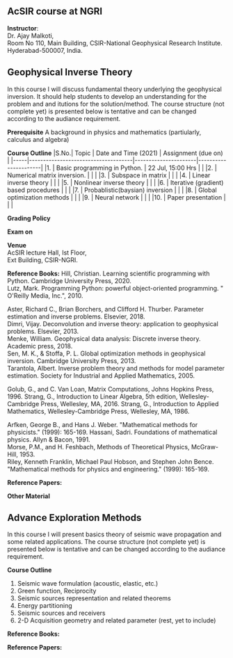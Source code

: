## AcSIR course at NGRI
**Instructor**:  
Dr. Ajay Malkoti,  
Room No 110, Main Building, 
CSIR-National Geophysical Research Institute.
Hyderabad-500007, India.



## Geophysical Inverse Theory  
In this course I will discuss fundamental theory underlying the geophysical inversion. 
It should help students to develop an understanding for the problem and and itutions for the solution/method. 
The course structure (not complete yet) is presented below is tentative and can be changed according to the audiance requirement. 

**Prerequisite** A background in physics and mathematics (partiularly, calculus and algebra)

**Course Outline**
|S.No.|           Topic                     | Date and Time (2021) |  Assignment (due on) |
|-----|-------------------------------------|----------------------|----------------------|
|1.   | Basic programming in Python.        | 22 Jul,  15:00 Hrs   |  |
|2.   | Numerical matrix inversion.         |	| |
|3.   | Subspace in matrix					             |	| |
|4.   | Linear inverse theory		             |	| |
|5.   | Nonlinear inverse theory		          |	| |
|6.   | Iterative (gradient) based procedures  |	| |
|7.   | Probablistic(baysian) inversion				 |	| |
|8.   | Global optimization methods         |	| |
|9.   | Neural network						                |	| |
|10.  | Paper presentation 				             |	| |

**Grading Policy**

**Exam on**


**Venue**  
 AcSIR lecture Hall, Ist Floor,   
 Ext Building, CSIR-NGRI. 
 

**Reference Books:**
Hill, Christian. Learning scientific programming with Python. Cambridge University Press, 2020.  
Lutz, Mark. Programming Python: powerful object-oriented programming. " O'Reilly Media, Inc.", 2010.


Aster, Richard C., Brian Borchers, and Clifford H. Thurber. Parameter estimation and inverse problems. Elsevier, 2018.  
Dimri, Vijay. Deconvolution and inverse theory: application to geophysical problems. Elsevier, 2013.  
Menke, William. Geophysical data analysis: Discrete inverse theory. Academic press, 2018.  
Sen, M. K., & Stoffa, P. L. Global optimization methods in geophysical inversion. Cambridge University Press, 2013.  
Tarantola, Albert. Inverse problem theory and methods for model parameter estimation. Society for Industrial and Applied Mathematics, 2005.  

Golub, G., and C. Van Loan, Matrix Computations, Johns Hopkins Press, 1996.
Strang, G.,  Introduction to Linear Algebra, 5th edition, Wellesley-Cambridge Press, Wellesley, MA, 2016.
Strang, G., Introduction to Applied Mathematics, Wellesley-Cambridge Press, Wellesley, MA, 1986.

Arfken, George B., and Hans J. Weber. "Mathematical methods for physicists." (1999): 165-169.
Hassani, Sadri. Foundations of mathematical physics. Allyn & Bacon, 1991.  
Morse, P.M., and H. Feshbach, Methods of Theoretical Physics, McGraw-Hill, 1953.  
Riley, Kenneth Franklin, Michael Paul Hobson, and Stephen John Bence. "Mathematical methods for physics and engineering." (1999): 165-169.  

**Reference Papers:**


**Other Material**


<!--- http://web.gps.caltech.edu/classes/ge193.old/ --->


## Advance Exploration Methods  
In this course I will present basics theory of seismic wave propagation and some related applications. 
The course structure (not complete yet) is presented below is tentative and can be changed according to the audiance requirement. 

**Course Outline**
1. Seismic wave formulation (acoustic, elastic, etc.) 
2. Green function, Reciprocity
3. Seismic sources representation and related theorems
4. Energy partitioning 
5. Seismic sources and receivers 
6. 2-D Acquisition geometry and related parameter
(rest, yet to include)

**Reference Books:**

**Reference Papers:**





